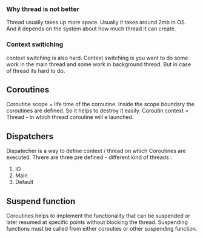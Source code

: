### Why thread is not better 

Thread usually takes up more space. Usually it takes around 2mb in OS. And it depends on the system about how much thread it can create. 

### Context switiching
context switching is also hard. Context switching is you want to  do some work in the main thread and some work in background thread. But in case of thread its hard to do. 

## Coroutines 
Coroutine scope = life time of the coroutine. Inside the scope boundary the coroutines are defined. So it helps to destroy it easily.
Coroutin context = Thread  - in which thread coroutine will e launched. 

## Dispatchers 
Dispatecher is a way to define context / thread on which Coroutines are executed.  Threre are three pre defined - different kind of threads : 
1. IO
2. Main
3. Default

## Suspend function
Coroutines helps to implement the functionality that can be suspended or later resumed at specific points without blocking the thread. 
Suspending functions must be called from either corouties or other suspending function. 





